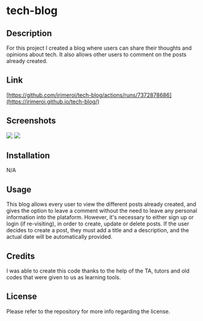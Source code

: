 # tech-blog
## Description
For this project I created a blog where users can share their thoughts and opinions about tech. It also allows other users to comment on the posts already created.

## Link
[https://github.com/irimeroi/tech-blog/actions/runs/7372878686](https://irimeroi.github.io/tech-blog/)

## Screenshots
![](./public/screenshots/Screenshot%202023-12-31%20at%2012.52.05 PM.png)
![](./public/screenshots/Screenshot%202023-12-31%20at%2012.52.45 PM.png)

## Installation
N/A

## Usage
This blog allows every user to view the different posts already created, and gives the option to leave a comment without the need to leave any personal information into the plataform. However, it's necessary to either sign up or login (if re-visiting), in order to create, update or delete posts. If the user decides to create a post, they must add a title and a description, and the actual date will be automatically provided.

## Credits
I was able to create this code thanks to the help of the TA, tutors and old codes that were given to us as learning tools.

## License
Please refer to the repository for more info regarding the license.
